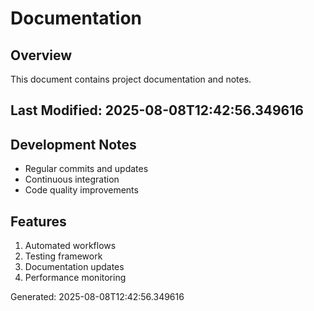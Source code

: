 # Documentation

## Overview
This document contains project documentation and notes.

## Last Modified: 2025-08-08T12:42:56.349616

## Development Notes
- Regular commits and updates
- Continuous integration
- Code quality improvements

## Features
1. Automated workflows
2. Testing framework
3. Documentation updates
4. Performance monitoring

Generated: 2025-08-08T12:42:56.349616
